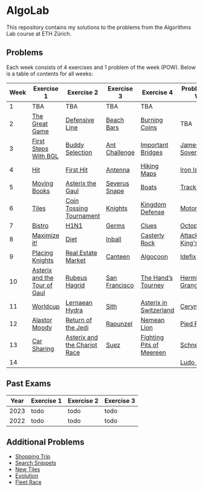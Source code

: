 # AlgoLab
This repository contains my solutions to the problems from the Algorithms Lab course at ETH Zürich. 

## Problems

Each week consists of 4 exercises and 1 problem of the week (POW). Below is a table of contents for all weeks:

| Week | Exercise 1 | Exercise 2 | Exercise 3 | Exercise 4 | Problem of the Week |
|------|------------|------------|------------|------------|---------------------|
| 1 | TBA | TBA | TBA | TBA |  |
| 2 | [The Great Game](2024/week02/the_great_game) | [Defensive Line](2024/week02/defensive_line/) | [Beach Bars](2024/week02/beach_bars/) | [Burning Coins](2024/week02/burning_coins/) | TBA |
| 3 | [First Steps With BGL](2024/week03/first_steps_with_bgl) | [Buddy Selection](2024/week03/buddy_selection) | [Ant Challenge](2024/week03/ant_challenge) | [Important Bridges](2024/week03/important_bridges) | [James Bond's Sovereigns](2024/week03/sovereigns) |
| 4 | [Hit](2024/week04/hit) | [First Hit](2024/week04/first_hit) | [Antenna](2024/week04/antenna/) | [Hiking Maps](2024/week04/hiking_maps) | [Iron Islands](2024/week04/iron_islands) |
| 5 | [Moving Books](2024/week05/moving_books) | [Asterix the Gaul](2024/week05/asterix_the_gaul/) | [Severus Snape](2024/week05/severus_snape) | [Boats](2024/week05/boats) | [Tracking](2024/week05/tracking) |
| 6 | [Tiles](2024/week06/tiles/) | [Coin Tossing Tournament](2024/week06/coin_tossing_tournament/) | [Knights](2024/week06/knights/) | [Kingdom Defense](2024/week06/kingdom_defense/) | [Motorcycles](2024/week06/motorcycles) |
| 7 | [Bistro](2024/week07/bistro) | [H1N1](2024/week07/h1n1/) | [Germs](2024/week07/germs) | [Clues](2024/week07/clues) | [Octopussy](2024/week07/octopussy/) |
| 8 | [Maximize it!](2024/week08/maximize_it/) | [Diet](2024/week08/diet) | [Inball](2024/week08/inball/) | [Casterly Rock](2024/week08/casterly_rock/) | [Attack on King's Landing](2024/week08/attack_on_kings_landing) |
| 9| [Placing Knights](2024/week09/placing_knights) | [Real Estate Market](2024/week09/real_estate) | [Canteen](2024/week09/canteen) | [Algocoon](2024/week09/algocoon/) | [Idefix](2024/week09/idefix/) |
| 10 | [Asterix and the Tour of Gaul](2024/week10/asterix_and_the_tour_of_gaul/) | [Rubeus Hagrid](2024/week10/rubeus_hagrid/) | [San Francisco](2024/week10/san_francisco/) | [The Hand’s Tourney](2024/week10/the_hands_tourney/) | [Hermione Granger](2024/week10/hermione_granger)  |
| 11 | [Worldcup](2024/week11/worldcup/)| [Lernaean Hydra](2024/week11/hydra/)| [Sith](2024/week11/sith) | [Asterix in Switzerland](2024/week11/asterix_in_switzerland/) | [Ceryneian Hind](2024/week11/ceryneian_hind/)|
| 12 | [Alastor Moody](2024/week12/mad-eye-moody/) | [Return of the Jedi](2024/week12/return_of_the_jedi/) | [Rapunzel](2024/week12/rapunzel/)| [Nemean Lion](2024/week12/nemean_lion/)| [Pied Piper](2024/week12/pied_piper/) |
| 13 | [Car Sharing](2024/week13/car_sharing/) | [Asterix and the Chariot Race](2024/week13/asterix_chariot_race/) | [Suez](2024/week13/suez/)| [Fighting Pits of Meereen](2024/week13/pits_of_meereen/)| [Schneewittchen](2024/week13/schneewittchen)
| 14 | | | | | [Ludo Begman](2024/week14/ludo_begman)



## Past Exams

| Year | Exercise 1 | Exercise 2 | Exercise 3 |
|------|------------|------------|------------|
|2023|todo|todo|todo|
|2022|todo|todo|todo|


## Additional Problems

- [Shopping Trip](additional/shopping_trip/)
- [Search Snippets](additional/search_snippets/)
- [New Tiles](additional/new_tiles/)
- [Evolution](additional/evolution/)
- [Fleet Race](additional/fleet_race)
